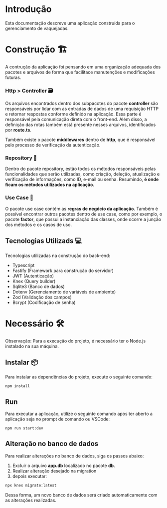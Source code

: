 # Introdução 

Esta documentação descreve uma aplicação construída para o gerenciamento de vaquejadas.

# Construção 🏗️

A contrução da aplicação foi pensando em uma organização adequada dos pacotes e arquivos de forma que facilitace manutenções e modificações futuras. 

### Http > Controller 🗃️

Os arquivos encontrados dentro dos subpacotes do pacote **controller** são responsáveis por lidar com as entradas de dados de uma requisição HTTP e retornar respostas conforme definido na aplicação. Essa parte é responsável pela comunicação direta com o front-end. Além disso, a definição das rotas também está presente nesses arquivos, identificados por **route.ts**.

Também existe o pacote **middlewares** dentro de **http**, que é responsável pelo processo de verificação da autenticação.


### Repository 📂

Dentro do pacote repository, estão todos os métodos responsáveis pelas funcionalidades que serão utilizadas, como criação, deleção, atualização e verificação de informações, como ID, e-mail ou senha. Resumindo, **é onde ficam os métodos utilizados na aplicação**.


### Use Case 📂

O pacote use case contém as **regras de negócio da aplicação**. Também é possível encontrar outros pacotes dentro de use case, como por exemplo, o pacote **factor**, que possui a instanciação das classes, onde ocorre a junção dos métodos e os casos de uso.

## Tecnologias Utilizads 💻

Tecnologias utilizadas na construção do back-end:

- Typescript
- Fastify (Framework para construção do servidor)
- JWT (Autenticação)
- Knex (Query builder)
- Sqlite3 (Banco de dados)
- Dotenv (Gerenciamento de variáveis de ambiente)
- Zod (Validação dos campos)
- Bcrypt (Codificação de senha)


# Necessário 🛠️

Observação: Para a execução do projeto, é necessário ter o Node.js instalado na sua máquina.

## Instalar 📦

Para instalar as dependências do projeto, execute o seguinte comando:
```bash
npm install

```

## Run

Para executar a aplicação, utilize o seguinte comando após ter aberto a aplicação seja no prompt de comando ou VSCode:
```bash
npm run start:dev
```

## Alteração no banco de dados

Para realizar alterações no banco de dados, siga os passos abaixo:

1. Excluir o arquivo **app.db** localizado no pacote **db**.
2. Realizar alteração desejado na migration 
3. depois executar:

```bash
npx knex migrate:latest
```

Dessa forma, um novo banco de dados será criado automaticamente com as alterações realizadas.